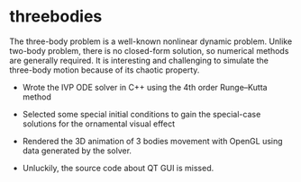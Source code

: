 # threebodies
The three-body problem is a well-known nonlinear dynamic problem. 
Unlike two-body problem, there is no closed-form solution, so numerical methods are generally required. 
It is interesting and challenging to simulate the three-body motion because of its chaotic property.

- Wrote the IVP ODE solver in C++ using the 4th order Runge–Kutta method 

- Selected some special initial conditions to gain the special-case solutions for the ornamental visual effect 

- Rendered the 3D animation of 3 bodies movement with OpenGL using data generated by the solver.

- Unluckily, the source code about QT GUI is missed.

